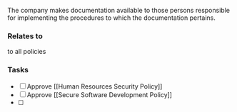 The company makes documentation available to those persons responsible for implementing the procedures to which the documentation pertains. 


### Relates to
to all policies



### Tasks
- [ ] Approve [[Human Resources Security Policy]]
- [ ] Approve [[Secure Software Development Policy]]
- [ ] 